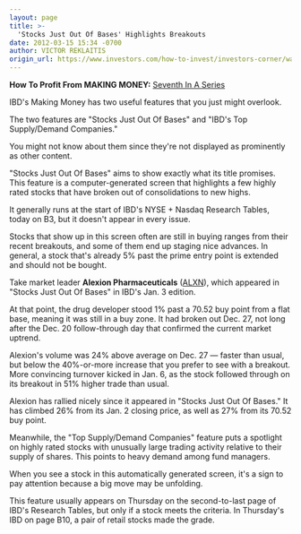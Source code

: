 ```yaml
---
layout: page
title: >-
  'Stocks Just Out Of Bases' Highlights Breakouts
date: 2012-03-15 15:34 -0700
author: VICTOR REKLAITIS
origin_url: https://www.investors.com/how-to-invest/investors-corner/watch-stocks-moving-just-out-of-bases
---
```





**How To Profit From MAKING MONEY:** [Seventh In A Series](http://news.investors.com/specialreport/603354/201203061545/how-to-profit-from-ibds-making-money-.aspx)


IBD's Making Money has two useful features that you just might overlook.


The two features are "Stocks Just Out Of Bases" and "IBD's Top Supply/Demand Companies."


You might not know about them since they're not displayed as prominently as other content.


"Stocks Just Out Of Bases" aims to show exactly what its title promises. This feature is a computer-generated screen that highlights a few highly rated stocks that have broken out of consolidations to new highs.


It generally runs at the start of IBD's NYSE + Nasdaq Research Tables, today on B3, but it doesn't appear in every issue.


Stocks that show up in this screen often are still in buying ranges from their recent breakouts, and some of them end up staging nice advances. In general, a stock that's already 5% past the prime entry point is extended and should not be bought.


Take market leader **Alexion Pharmaceuticals** ([ALXN](https://research.investors.com/quote.aspx?symbol=ALXN)), which appeared in "Stocks Just Out Of Bases" in IBD's Jan. 3 edition.


At that point, the drug developer stood 1% past a 70.52 buy point from a flat base, meaning it was still in a buy zone. It had broken out Dec. 27, not long after the Dec. 20 follow-through day that confirmed the current market uptrend.


Alexion's volume was 24% above average on Dec. 27 — faster than usual, but below the 40%-or-more increase that you prefer to see with a breakout. More convincing turnover kicked in Jan. 6, as the stock followed through on its breakout in 51% higher trade than usual.


Alexion has rallied nicely since it appeared in "Stocks Just Out Of Bases." It has climbed 26% from its Jan. 2 closing price, as well as 27% from its 70.52 buy point.


Meanwhile, the "Top Supply/Demand Companies" feature puts a spotlight on highly rated stocks with unusually large trading activity relative to their supply of shares. This points to heavy demand among fund managers.


When you see a stock in this automatically generated screen, it's a sign to pay attention because a big move may be unfolding.


This feature usually appears on Thursday on the second-to-last page of IBD's Research Tables, but only if a stock meets the criteria. In Thursday's IBD on page B10, a pair of retail stocks made the grade.




